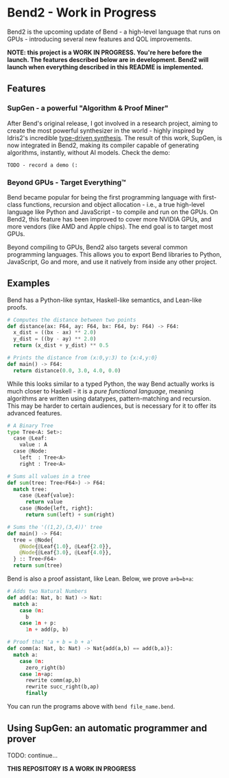 # Bend2 - Work in Progress

Bend2 is the upcoming update of Bend - a high-level language that runs on GPUs -
introducing several new features and QOL improvements.

**NOTE: this project is a WORK IN PROGRESS. You're here before the launch. The
features described below are in development. Bend2 will launch when everything
described in this README is implemented.**

## Features

### SupGen - a powerful "Algorithm & Proof Miner"

After Bend's original release, I got involved in a research project, aiming to
create the most powerful synthesizer in the world - highly inspired by Idris2's
incredible [type-driven synthesis](https://www.youtube.com/watch?v=E7uSsL8r_mU).
The result of this work, SupGen, is now integrated in Bend2, making its compiler
capable of generating algorithms, instantly, without AI models. Check the demo:

```
TODO - record a demo (:
```

### Beyond GPUs - Target Everything™

Bend became popular for being the first programming language with first-class
functions, recursion and object allocation - i.e., a true high-level language
like Python and JavaScript - to compile and run on the GPUs. On Bend2, this
feature has been improved to cover more NVIDIA GPUs, and more vendors (like AMD
and Apple chips). The end goal is to target most GPUs.

Beyond compiling to GPUs, Bend2 also targets several common programming
languages. This allows you to export Bend libraries to Python, JavaScript, Go
and more, and use it natively from inside any other project.

## Examples

Bend has a Python-like syntax, Haskell-like semantics, and Lean-like proofs.

```py
# Computes the distance between two points
def distance(ax: F64, ay: F64, bx: F64, by: F64) -> F64:
  x_dist = ((bx - ax) ** 2.0) 
  y_dist = ((by - ay) ** 2.0)
  return (x_dist + y_dist) ** 0.5

# Prints the distance from (x:0,y:3) to {x:4,y:0}
def main() -> F64:
  return distance(0.0, 3.0, 4.0, 0.0)
```

While this looks similar to a typed Python, the way Bend actually works is much
closer to Haskell - it is a *pure functional language*, meaning algorithms are
written using datatypes, pattern-matching and recursion. This may be harder to
certain audiences, but is necessary for it to offer its advanced features.

```py
# A Binary Tree
type Tree<A: Set>:
  case @Leaf:
    value : A
  case @Node:
    left  : Tree<A>
    right : Tree<A>

# Sums all values in a tree
def sum(tree: Tree<F64>) -> F64:
  match tree:
    case @Leaf{value}:
      return value
    case @Node{left, right}:
      return sum(left) + sum(right)

# Sums the '((1,2),(3,4))' tree
def main() -> F64:
  tree = @Node{
    @Node{@Leaf{1.0}, @Leaf{2.0}},
    @Node{@Leaf{3.0}, @Leaf{4.0}},
  } :: Tree<F64>
  return sum(tree)
```

Bend is also a proof assistant, like Lean. Below, we prove `a+b=b+a`:

```py
# Adds two Natural Numbers
def add(a: Nat, b: Nat) -> Nat:
  match a:
    case 0n:
      b
    case 1n + p:
      1n + add(p, b)

# Proof that 'a + b = b + a'
def comm(a: Nat, b: Nat) -> Nat{add(a,b) == add(b,a)}:
  match a:
    case 0n:
      zero_right(b)
    case 1n+ap:
      rewrite comm(ap,b)
      rewrite succ_right(b,ap)
      finally
```

You can run the programs above with `bend file_name.bend`.

## Using SupGen: an automatic programmer and prover

TODO: continue...

**THIS REPOSITORY IS A WORK IN PROGRESS**
